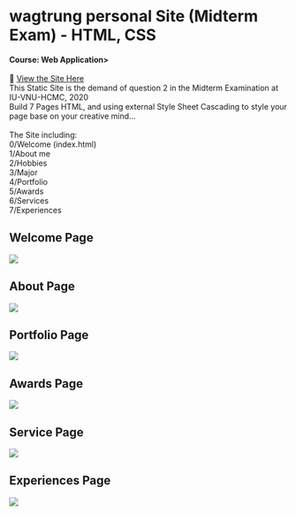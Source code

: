 # wagtrung personal Site (Midterm Exam) - HTML, CSS

<b>Course: Web Application></b>
<br><br>
:muscle:
[View the Site Here](https://wtcv.netlify.app/index.html)
<br>
This Static Site is the demand of question 2 in the Midterm Examination at IU-VNU-HCMC, 2020
<br> Build 7 Pages HTML, and using external Style Sheet Cascading to style your page base on your creative mind...<br>
<br> The Site including:
<br> 0/Welcome (index.html)
<br> 1/About me
<br> 2/Hobbies
<br> 3/Major
<br> 4/Portfolio
<br> 5/Awards
<br> 6/Services
<br> 7/Experiences

## Welcome Page
<img src="https://www.upsieutoc.com/images/2020/06/13/screencapture-wtcv-netlify-app-2020-06-13-02_07_16.png">

## About Page
<img src="https://www.upsieutoc.com/images/2020/06/13/screencapture-wtcv-netlify-app-about-html-2020-06-13-02_14_11.png">

## Portfolio Page
<img src="https://www.upsieutoc.com/images/2020/06/13/screencapture-wtcv-netlify-app-content-html-2020-06-13-02_15_28.png">

## Awards Page
<img src="https://www.upsieutoc.com/images/2020/06/13/screencapture-wtcv-netlify-app-award-html-2020-06-13-02_16_59.png">

## Service Page
<img src="https://www.upsieutoc.com/images/2020/06/13/screencapture-wtcv-netlify-app-service-html-2020-06-13-02_19_21.png">

## Experiences Page
<img src="https://www.upsieutoc.com/images/2020/06/13/screencapture-wtcv-netlify-app-experience-html-2020-06-13-02_20_02.png">
